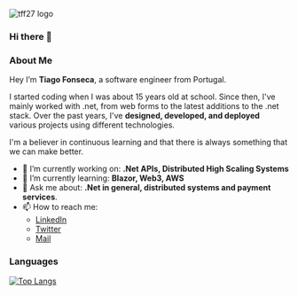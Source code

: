 ![tff27 logo](https://user-images.githubusercontent.com/10968469/184503534-40434c58-22a5-4674-9f78-04c9a68112ef.png)

### Hi there 👋

### About Me
Hey I’m **Tiago Fonseca**, a software engineer from Portugal.

I started coding when I was about 15 years old at school.
Since then, I've mainly worked with .net, from web forms to the latest additions to the .net stack.
Over the past years, I've **designed, developed, and deployed** various projects using different technologies.

I'm a believer in continuous learning and that there is always something that we can make better.

- 🔭 I’m currently working on: **.Net APIs, Distributed High Scaling Systems**
- 🌱 I’m currently learning: **Blazor, Web3, AWS**
- 💬 Ask me about: **.Net in general, distributed systems and payment services**.
- 📫 How to reach me: 
  - [LinkedIn](https://www.linkedin.com/in/tiagofonseca27)
  - [Twitter](https://twitter.com/tff_27)
  - [Mail](mailto:tiagoffonseca@gmail.com)

### Languages

[![Top Langs](https://github-readme-stats.vercel.app/api/top-langs/?username=tff27&layout=compact&langs_count=10&count_private=true)](https://github.com/tff27)

<!--

**Tff27/tff27** is a ✨ _special_ ✨ repository because its `README.md` (this file) appears on your GitHub profile.

Here are some ideas to get you started:

- 🔭 I’m currently working on ...
- 🌱 I’m currently learning ...
- 👯 I’m looking to collaborate on ...
- 🤔 I’m looking for help with ...
- 💬 Ask me about ...
- 📫 How to reach me: ...
- 😄 Pronouns: ...
- ⚡ Fun fact: ...
-->
